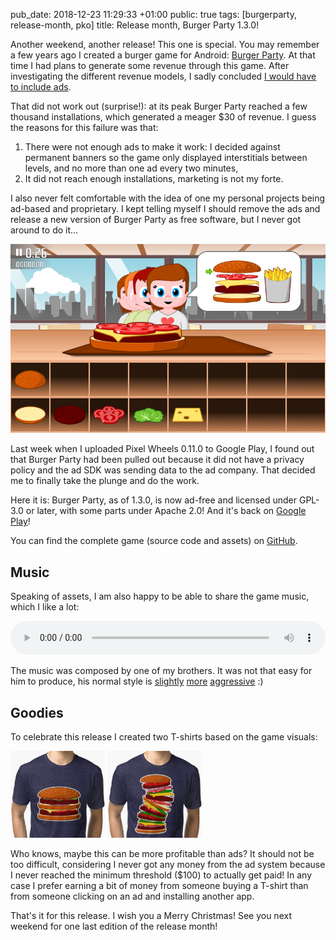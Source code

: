 pub_date: 2018-12-23 11:29:33 +01:00
public: true
tags: [burgerparty, release-month, pko]
title: Release month, Burger Party 1.3.0!

Another weekend, another release! This one is special. You may remember a few
years ago I created a burger game for Android: [Burger Party][bp]. At that time
I had plans to generate some revenue through this game. After investigating the
different revenue models, I sadly concluded [I would have to include ads][ads].

That did not work out (surprise!): at its peak Burger Party reached a few
thousand installations, which generated a meager $30 of revenue. I guess the
reasons for this failure was that:
1. There were not enough ads to make it work: I decided against permanent
   banners so the game only displayed interstitials between levels, and no more
   than one ad every two minutes,
2. It did not reach enough installations, marketing is not my forte.

[bp]: /projects/burgerparty/
[ads]: /2014/burgerparty-0.11/

I also never felt comfortable with the idea of one my personal projects being
ad-based and proprietary. I kept telling myself I should remove the ads and
release a new version of Burger Party as free software, but I never got around
to do it...

![Screenshot](/projects/burgerparty/1.0rc1/us-world.png)

<!-- break -->

Last week when I uploaded Pixel Wheels 0.11.0 to Google Play, I found out that
Burger Party had been pulled out because it did not have a privacy policy and
the ad SDK was sending data to the ad company. That decided me to finally take
the plunge and do the work.

Here it is: Burger Party, as of 1.3.0, is now ad-free and licensed under
GPL-3.0 or later, with some parts under Apache 2.0! And it's back on [Google
Play][gp]!

[gp]: https://play.google.com/store/apps/details?id=com.agateau.burgerparty

You can find the complete game (source code and assets) on [GitHub][gh].

[gh]: https://github.com/agateau/burgerparty

## Music

Speaking of assets, I am also happy to be able to share the game music,
which I like a lot:

<audio controls style="width: 100%">
  <source src="https://raw.githubusercontent.com/agateau/burgerparty/master/burgerparty-android/assets/music/burger-party_main-theme.mp3">
</audio>

The music was composed by one of my brothers. It was not that easy for him to
produce, his normal style is [slightly][thomas1] [more][thomas2]
[aggressive][thomas3] :)

[thomas1]: https://www.youtube.com/watch?v=ybRCS5xMQl8
[thomas2]: https://www.youtube.com/watch?v=8tLvGizac8Y
[thomas3]: https://www.youtube.com/watch?v=p_4o_Z1QWCA

## Goodies

To celebrate this release I created two T-shirts based on the game visuals:

<div>
<a href="https://www.redbubble.com/people/agateau/works/35854931-burger?p=triblend-tee"><img style="width: 30%; display: inline" src="/projects/burgerparty/tshirt-1.jpg"></a>
<a href="https://www.redbubble.com/people/agateau/works/35854515-huge-burger?p=triblend-tee"><img style="width: 30%; display: inline" src="/projects/burgerparty/tshirt-2.jpg"></a>
</div>

Who knows, maybe this can be more profitable than ads? It should not be too
difficult, considering I never got any money from the ad system because I never
reached the minimum threshold ($100) to actually get paid! In any case I prefer
earning a bit of money from someone buying a T-shirt than from someone clicking
on an ad and installing another app.

That's it for this release. I wish you a Merry Christmas! See you next weekend
for one last edition of the release month!
